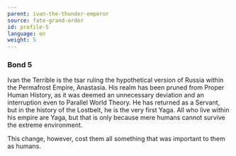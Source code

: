 ```yaml
---
parent: ivan-the-thunder-emperor
source: fate-grand-order
id: profile-5
language: en
weight: 5
---
```


### Bond 5

Ivan the Terrible is the tsar ruling the hypothetical version of Russia within the Permafrost Empire, Anastasia. His realm has been pruned from Proper Human History, as it was deemed an unnecessary deviation and an interruption even to Parallel World Theory. He has returned as a Servant, but in the history of the Lostbelt, he is the very first Yaga. All who live within his empire are Yaga, but that is only because mere humans cannot survive the extreme environment.

This change, however, cost them all something that was important to them as humans.
